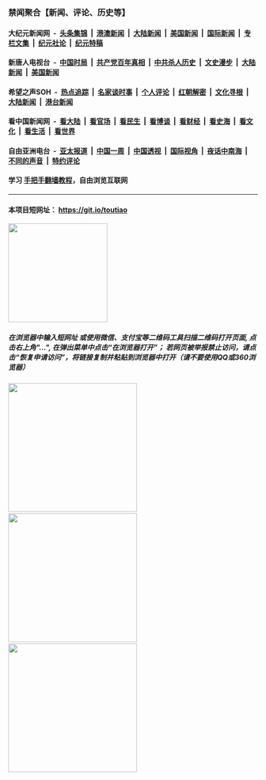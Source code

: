 ### 禁闻聚合【新闻、评论、历史等】

#### 大纪元新闻网 &nbsp;-&nbsp; [头条集锦](indexes/E头条集锦.md?t=03100803) &nbsp;|&nbsp; [港澳新闻](indexes/E港澳新闻.md?t=03100803)  &nbsp;|&nbsp; [大陆新闻](indexes/E大陆新闻.md?t=03100803) &nbsp;|&nbsp; [美国新闻](indexes/E美国新闻.md?t=03100803) &nbsp;|&nbsp; [国际新闻](indexes/E国际新闻.md?t=03100803) &nbsp;|&nbsp; [专栏文集](indexes/E专栏文集.md?t=03100803) &nbsp;|&nbsp; [纪元社论](indexes/E纪元社论.md?t=03100803) &nbsp;|&nbsp; [纪元特稿](indexes/E纪元特稿.md?t=03100803) 

#### 新唐人电视台 &nbsp;-&nbsp; [中国时局](indexes/N中国时局.md?t=03100803) &nbsp;|&nbsp; [共产党百年真相](indexes/N共产党百年真相.md?t=03100803) &nbsp;|&nbsp; [中共杀人历史](indexes/N中共杀人历史.md?t=03100803) &nbsp;|&nbsp; [文史漫步](indexes/N文史漫步.md?t=03100803) &nbsp;|&nbsp; [大陆新闻](indexes/N大陆新闻.md?t=03100803) &nbsp;|&nbsp; [美国新闻](indexes/N美国新闻.md?t=03100803)

#### 希望之声SOH &nbsp;-&nbsp; [热点追踪](indexes/H热点追踪.md?t=03100803) &nbsp;|&nbsp; [名家谈时事](indexes/H名家谈时事.md?t=03100803) &nbsp;|&nbsp; [个人评论](indexes/H个人评论.md?t=03100803)  &nbsp;|&nbsp; [红朝解密](indexes/H红朝解密.md?t=03100803) &nbsp;|&nbsp; [文化寻根](indexes/H文化寻根.md?t=03100803) &nbsp;|&nbsp; [大陆新闻](indexes/H大陆新闻.md?t=03100803) &nbsp;|&nbsp; [港台新闻](indexes/H港台新闻.md?t=03100803)

#### 看中国新闻网 &nbsp;-&nbsp; [看大陆](indexes/S看大陆.md?t=03100803) &nbsp;|&nbsp; [看官场](indexes/S看官场.md?t=03100803) &nbsp;|&nbsp; [看民生](indexes/S看民生.md?t=03100803)  &nbsp;|&nbsp; [看博谈](indexes/S看博谈.md?t=03100803) &nbsp;|&nbsp; [看财经](indexes/S看财经.md?t=03100803) &nbsp;|&nbsp; [看史海](indexes/S看史海.md?t=03100803) &nbsp;|&nbsp; [看文化](indexes/S看文化.md?t=03100803) &nbsp;|&nbsp; [看生活](indexes/S看生活.md?t=03100803) &nbsp;|&nbsp; [看世界](indexes/S看世界.md?t=03100803)

#### 自由亚洲电台 &nbsp;-&nbsp; [亚太报道](indexes/R亚太报道.md?t=03100803) &nbsp;|&nbsp; [中国一周](indexes/R中国一周.md?t=03100803) &nbsp;|&nbsp; [中国透视](indexes/R中国透视.md?t=03100803)  &nbsp;|&nbsp; [国际视角](indexes/R国际视角.md?t=03100803) &nbsp;|&nbsp; [夜话中南海](indexes/R夜话中南海.md?t=03100803) &nbsp;|&nbsp; [不同的声音](indexes/R不同的声音.md?t=03100803) &nbsp;|&nbsp; [特约评论](indexes/R特约评论.md?t=03100803)

#### 学习 [手把手翻墙教程](https://github.com/gfw-breaker/guides/wiki)，自由浏览互联网

----

#### 本项目短网址： https://git.io/toutiao
<img src="https://raw.githubusercontent.com/gfw-breaker/banned-news/master/scripts/img/qr.png" width="200px"/>  

##### 在浏览器中输入短网址 或使用微信、支付宝等二维码工具扫描二维码打开页面, 点击右上角"...", 在弹出菜单中点击“在浏览器打开”； 若网页被举报禁止访问，请点击“恢复申请访问”，将链接复制并粘贴到浏览器中打开（请不要使用QQ或360浏览器）

<img src="https://raw.githubusercontent.com/gfw-breaker/banned-news/master/scripts/img/1.png" width="260px"/> &nbsp; <img src="https://raw.githubusercontent.com/gfw-breaker/banned-news/master/scripts/img/2.png" width="260px"/> &nbsp; <img src="https://raw.githubusercontent.com/gfw-breaker/banned-news/master/scripts/img/3.png" width="260px"/>
